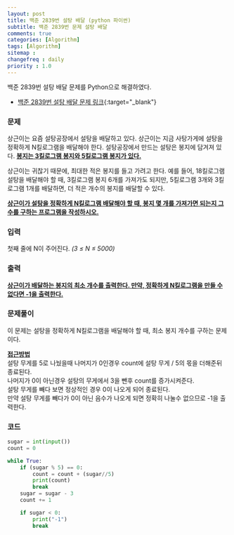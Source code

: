 ```yaml
---
layout: post
title: 백준 2839번 설탕 배달 (python 파이썬)
subtitle: 백준 2839번 문제 설탕 배달
comments: true
categories: [Algorithm]
tags: [Algorithm]
sitemap :
changefreq : daily
priority : 1.0
---
```

백준 2839번 설탕 배달 문제를 Python으로 해결하였다.

* [백준 2839번 설탕 배달 문제 링크](https://www.acmicpc.net/problem/2839){:target="_blank"}

### 문제
상근이는 요즘 설탕공장에서 설탕을 배달하고 있다. 상근이는 지금 사탕가게에 설탕을 정확하게 N킬로그램을 배달해야 한다. 설탕공장에서 만드는 설탕은 봉지에 담겨져 있다. **<u>봉지는 3킬로그램 봉지와 5킬로그램 봉지가 있다.</u>**

상근이는 귀찮기 때문에, 최대한 적은 봉지를 들고 가려고 한다. 예를 들어, 18킬로그램 설탕을 배달해야 할 때, 3킬로그램 봉지 6개를 가져가도 되지만, 5킬로그램 3개와 3킬로그램 1개를 배달하면, 더 적은 개수의 봉지를 배달할 수 있다.

**<u>상근이가 설탕을 정확하게 N킬로그램 배달해야 할 때, 봉지 몇 개를 가져가면 되는지 그 수를 구하는 프로그램을 작성하시오.</u>**

### 입력
첫째 줄에 N이 주어진다. *(3 ≤ N ≤ 5000)*

### 출력
**<u>상근이가 배달하는 봉지의 최소 개수를 출력한다. 만약, 정확하게 N킬로그램을 만들 수 없다면 -1을 출력한다.</u>**

### 문제풀이
이 문제는 설탕을 정확하게 N킬로그램을 배달해야 할 때, 최소 봉지 개수를 구하는 문제이다.    

**<u>접근방법</u>**  
설탕 무게를 5로 나눴을때 나머지가 0인경우 count에 설탕 무게 / 5의 몫을 더해준뒤 종료된다.  
나머지가 0이 아닌경우 설탕의 무게에서 3을 뺀후 count를 증가시켜준다.  
설탕 무게를 빼다 보면 정상적인 경우 0이 나오게 되어 종료된다.  
만약 설탕 무게를 빼다가 0이 아닌 음수가 나오게 되면 정확히 나눌수 없으므로 -1을 출력한다.

### 코드
```python
sugar = int(input())
count = 0

while True:
    if (sugar % 5) == 0:
        count = count + (sugar//5)
        print(count)
        break
    sugar = sugar - 3
    count += 1

    if sugar < 0:
        print("-1")
        break
```